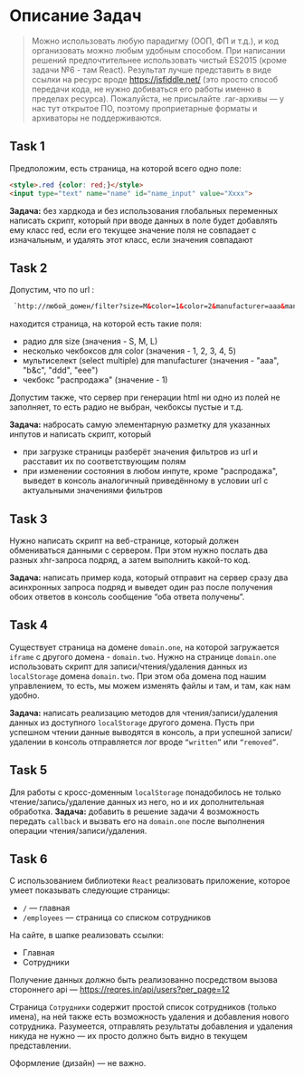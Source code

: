 # Описание Задач

> Можно использовать любую парадигму (ООП, ФП и т.д.), и код организовать можно любым удобным способом.
> При написании решений предпочтительнее использовать чистый ES2015 (кроме задачи №6 - там React). Результат лучше представить в виде ссылки на ресурс вроде https://jsfiddle.net/ (это просто способ передачи кода, не нужно добиваться его работы именно в пределах ресурса).
> Пожалуйста, не присылайте .rar-архивы — у нас тут открытое ПО, поэтому проприетарные форматы и архиваторы не поддерживаются.<br>


## Task 1

Предположим, есть страница, на которой всего одно поле:

```html
<style>.red {color: red;}</style>
<input type="text" name="name" id="name_input" value="Xxxx">
```

**Задача:** без хардкода и без использования глобальных переменных написать скрипт, который при вводе данных в поле будет добавлять ему класс red, если его текущее значение поля не совпадает с изначальным, и удалять этот класс, если значения совпадают


## Task 2

Допустим, что по url :
```html
 `http://любой_домен/filter?size=M&color=1&color=2&manufacturer=aaa&manufacturer=ddd`
 ```
находится страница, на которой есть такие поля:


* радио для size (значения - S, M, L)
* несколько чекбоксов для color (значения - 1, 2, 3, 4, 5)
* мультиселект (select multiple) для manufacturer (значения - "aaa", "b&c", "ddd", "eee")
* чекбокс "распродажа" (значение - 1)

Допустим также, что сервер при генерации html ни одно из полей не заполняет, то есть радио не выбран, чекбоксы пустые и т.д.

**Задача:** набросать самую элементарную разметку для указанных инпутов и написать скрипт, который
* при загрузке страницы разберёт значения фильтров из url и расставит их по соответствующим полям
* при изменении состояния в любом инпуте, кроме "распродажа", выведет в консоль аналогичный приведённому в условии url с актуальными значениями
фильтров


## Task 3

Нужно написать скрипт на веб-странице, который должен обмениваться данными с сервером. При этом нужно послать два разных xhr-запроса подряд, а затем выполнить какой-то код.

**Задача:** написать пример кода, который отправит на сервер сразу два асинхронных запроса подряд и выведет один раз после получения обоих ответов в консоль сообщение “оба ответа получены”.


## Task 4

Существует страница на домене `domain.one`, на которой загружается `iframe` с другого домена - `domain.two`. Нужно на странице `domain.one` использовать скрипт для записи/чтения/удаления данных из `localStorage` домена `domain.two`. При этом оба домена под нашим управлением, то есть, мы можем изменять файлы и там, и там, как нам удобно. 

**Задача:** написать реализацию методов для чтения/записи/удаления данных из доступного `localStorage` другого домена. Пусть при успешном чтении данные выводятся в консоль, а при успешной записи/удалении в консоль отправляется лог
вроде `“written”` или `“removed”`.


## Task 5

Для работы с кросс-доменным `localStorage` понадобилось не только чтение/запись/удаление данных из него, но и их дополнительная обработка.
**Задача:** добавить в решение задачи 4 возможность передать `callback` и вызвать его на `domain.one` после выполнения операции чтения/записи/удаления.


## Task 6

С использованием библиотеки `React` реализовать приложение, которое умеет показывать следующие страницы:

* `/` — главная
* `/employees` — страница со списком сотрудников

На сайте, в шапке реализовать ссылки:

* Главная
* Сотрудники

Получение данных должно быть реализованно посредством вызова стороннего api — https://reqres.in/api/users?per_page=12

Страница `Сотрудники` содержит простой список сотрудников (только имена), на ней также есть возможность удаления и добавления нового сотрудника. Разумеется, отправлять результаты добавления и удаления никуда не нужно — их просто должно быть видно в текущем представлении.

Оформление (дизайн) — не важно.
